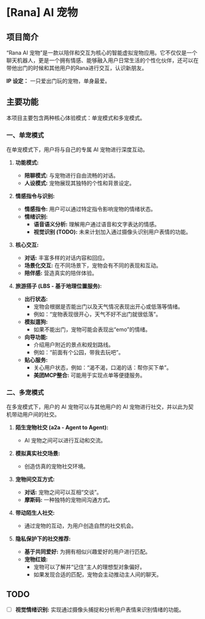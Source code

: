 # [Rana] AI 宠物

## 项目简介

“Rana AI 宠物”是一款以陪伴和交互为核心的智能虚拟宠物应用。它不仅仅是一个聊天机器人，更是一个拥有情感、能够融入用户日常生活的个性化伙伴，还可以在带他出门的时候和其他用户的Rana进行交互，认识新朋友。

**IP 设定：** 一只爱出门玩的宠物，单身最爱。

## 主要功能

本项目主要包含两种核心体验模式：单宠模式和多宠模式。

### 一、单宠模式 

在单宠模式下，用户将与自己的专属 AI 宠物进行深度互动。

1.  **功能模式:**
    * **陪聊模式:** 与宠物进行自由流畅的对话。
    * **人设模式:** 宠物展现其独特的个性和背景设定。

2.  **情感指令与识别:**
    * **情感指令:** 用户可以通过特定指令影响宠物的情绪状态。
    * **情绪识别:**
        * **语音语义分析:** 理解用户通过语音和文字表达的情感。
        * **视觉识别 (TODO):** 未来计划加入通过摄像头识别用户表情的功能。

3.  **核心交互:**
    * **对话:** 丰富多样的对话内容和回应。
    * **场景化交互:** 在不同场景下，宠物会有不同的表现和互动。
    * **陪伴感:** 营造真实的陪伴体验。

4.  **旅游搭子 (LBS - 基于地理位置服务):**
    * **出行状态:**
        * 宠物会根据是否能出门以及天气情况表现出开心或低落等情绪。
        * 例如：“宠物表现很开心，天气不好不出门就很低落”。
    * **模拟遛狗:**
        * 如果不能出门，宠物可能会表现出“emo”的情绪。
    * **向导功能:**
        * 介绍用户附近的景点和规划路线。
        * 例如：“前面有个公园，带我去玩吧”。
    * **贴心服务:**
        * 关心用户状态，例如：“渴不渴，口渴的话：帮你买下单”。
        * **美团MCP整合:** 可能用于实现点单等便捷服务。

### 二、多宠模式

在多宠模式下，用户的 AI 宠物可以与其他用户的 AI 宠物进行社交，并以此为契机带动用户间的社交。

1.  **陌生宠物社交 (a2a - Agent to Agent):**
    * AI 宠物之间可以进行互动和交流。

2.  **模拟真实社交场景:**
    * 创造仿真的宠物社交环境。

3.  **宠物间交互方式:**
    * **对话:** 宠物之间可以互相“交谈”。
    * **摩斯码:** 一种独特的宠物间沟通方式。

4.  **带动陌生人社交:**
    * 通过宠物的互动，为用户创造自然的社交机会。

5.  **隐私保护下的社交推荐:**
    * **基于共同爱好:** 为拥有相似兴趣爱好的用户进行匹配。
    * **宠物红娘:**
        * 宠物可以了解并“记住”主人的理想型对象偏好。
        * 如果发现合适的匹配，宠物会主动推动主人间的聊天。

## TODO

* [ ] **视觉情绪识别:** 实现通过摄像头捕捉和分析用户表情来识别情绪的功能。
